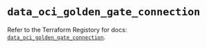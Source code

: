 # `data_oci_golden_gate_connection`

Refer to the Terraform Registory for docs: [`data_oci_golden_gate_connection`](https://registry.terraform.io/providers/oracle/oci/6.18.0/docs/data-sources/golden_gate_connection).
